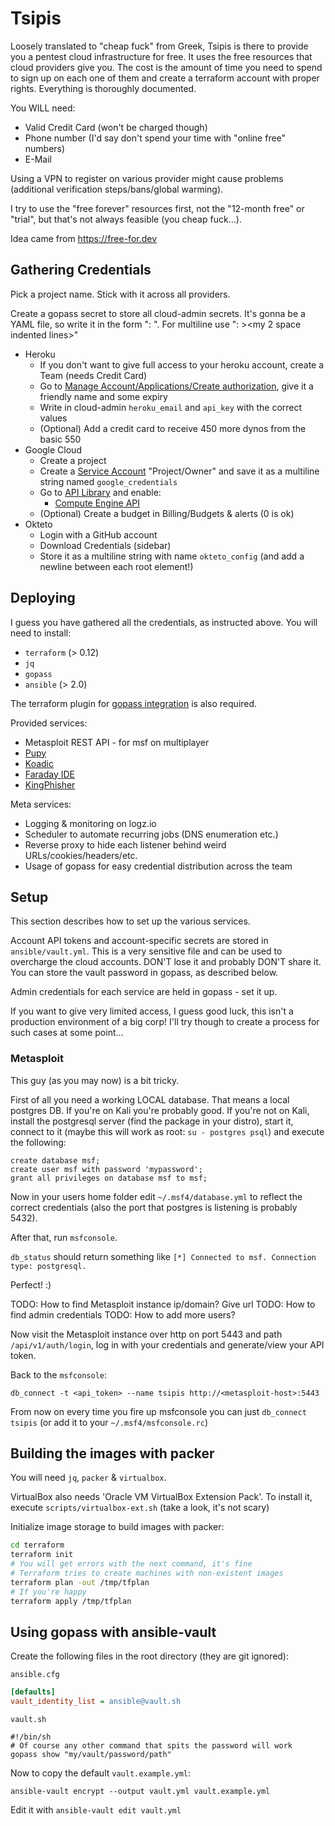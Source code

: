 # Tsipis

Loosely translated to "cheap fuck" from Greek, Tsipis is there to provide you
a pentest cloud infrastructure for free. It uses the free resources that
cloud providers give you. The cost is the amount of time you need to spend
to sign up on each one of them and create a terraform account with proper
rights. Everything is thoroughly documented.

You WILL need:
 - Valid Credit Card (won't be charged though)
 - Phone number (I'd say don't spend your time with "online free" numbers)
 - E-Mail

Using a VPN to register on various provider might cause problems (additional
verification steps/bans/global warming).

I try to use the "free forever" resources first, not the "12-month free" or
"trial", but that's not always feasible (you cheap fuck...).

Idea came from https://free-for.dev

## Gathering Credentials

Pick a project name. Stick with it across all providers.

Create a gopass secret to store all cloud-admin secrets. It's gonna be a YAML
file, so write it in the form "<name>: <value>". For multiline use
"<name>: ><newline><my 2 space indented lines>"

- Heroku
  - If you don't want to give full access to your heroku account,
  create a Team (needs Credit Card)
  - Go to [Manage Account/Applications/Create authorization](https://dashboard.heroku.com/account/applications/authorizations/new), give it a friendly name and some expiry
  - Write in cloud-admin `heroku_email` and `api_key` with the correct values
  - (Optional) Add a credit card to receive 450 more dynos from the basic 550
- Google Cloud
  - Create a project
  - Create a [Service Account](https://console.cloud.google.com/apis/credentials/serviceaccountkey) "Project/Owner" and save it as a multiline string named `google_credentials`
  - Go to [API Library](https://console.developers.google.com/apis/dashboard) and enable:
    - [Compute Engine API](https://console.developers.google.com/apis/api/compute.googleapis.com)
  - (Optional) Create a budget in Billing/Budgets & alerts (0 is ok)
- Okteto
  - Login with a GitHub account
  - Download Credentials (sidebar)
  - Store it as a multiline string with name `okteto_config` (and add a newline between each root element!)

## Deploying

I guess you have gathered all the credentials, as instructed above.
You will need to install:
- `terraform` (> 0.12)
- `jq`
- `gopass`
- `ansible` (> 2.0)

The terraform plugin for [gopass integration](https://github.com/camptocamp/terraform-provider-pass) is also required.

Provided services:
- Metasploit REST API - for msf on multiplayer
- [Pupy](https://github.com/n1nj4sec/pupy)
- [Koadic](https://github.com/zerosum0x0/koadic)
- [Faraday IDE](https://github.com/infobyte/faraday)
- [KingPhisher](https://github.com/rsmusllp/king-phisher)

Meta services:
- Logging & monitoring on logz.io
- Scheduler to automate recurring jobs (DNS enumeration etc.)
- Reverse proxy to hide each listener behind weird URLs/cookies/headers/etc.
- Usage of gopass for easy credential distribution across the team

## Setup

This section describes how to set up the various services.

Account API tokens and account-specific secrets are stored
in `ansible/vault.yml`. This is a very sensitive file and can be used
to overcharge the cloud accounts. DON'T lose it and probably DON'T share it.
You can store the vault password in gopass, as described below.

Admin credentials for each service are held in gopass - set it up.

If you want to give very limited access, I guess good luck, this isn't a
production environment of a big corp! I'll try though to create a process
for such cases at some point...

### Metasploit

This guy (as you may now) is a bit tricky.

First of all you need a working LOCAL database. That means a local postgres DB.
If you're on Kali you're probably good. If you're not on Kali, install
the postgresql server (find the package in your distro), start it, connect
to it (maybe this will work as root: `su - postgres psql`) and execute
the following:

```pgsql
create database msf;
create user msf with password 'mypassword';
grant all privileges on database msf to msf;
```

Now in your users home folder edit `~/.msf4/database.yml` to reflect the correct
credentials (also the port that postgres is listening is probably 5432).

After that, run `msfconsole`.

`db_status` should return something like
`[*] Connected to msf. Connection type: postgresql.`

Perfect! :)

TODO: How to find Metasploit instance ip/domain? Give url
TODO: How to find admin credentials
TODO: How to add more users?

Now visit the Metasploit instance over http on port 5443 and path
`/api/v1/auth/login`, log in with your credentials and generate/view your
API token.

Back to the `msfconsole`:

`db_connect -t <api_token> --name tsipis http://<metasploit-host>:5443`

From now on every time you fire up msfconsole you can just
`db_connect tsipis` (or add it to your `~/.msf4/msfconsole.rc`)

## Building the images with packer

You will need `jq`, `packer` & `virtualbox`.

VirtualBox also needs 'Oracle VM VirtualBox Extension Pack'.
To install it, execute `scripts/virtualbox-ext.sh` (take a look, it's not scary)

Initialize image storage to build images with packer:

```bash
cd terraform
terraform init
# You will get errors with the next command, it's fine
# Terraform tries to create machines with non-existent images
terraform plan -out /tmp/tfplan
# If you're happy
terraform apply /tmp/tfplan
```

## Using gopass with ansible-vault

Create the following files in the root directory (they are git ignored):

`ansible.cfg`
```ini
[defaults]
vault_identity_list = ansible@vault.sh
```

`vault.sh`
```shell script
#!/bin/sh
# Of course any other command that spits the password will work
gopass show "my/vault/password/path"
```

Now to copy the default `vault.example.yml`:

```shell script
ansible-vault encrypt --output vault.yml vault.example.yml
```

Edit it with `ansible-vault edit vault.yml`

